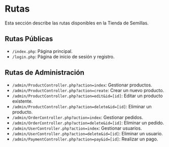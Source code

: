 # Rutas

Esta sección describe las rutas disponibles en la Tienda de Semillas.

## Rutas Públicas

- `/index.php`: Página principal.
- `/login.php`: Página de inicio de sesión y registro.

## Rutas de Administración

- `/admin/ProductController.php?action=index`: Gestionar productos.
- `/admin/ProductController.php?action=create`: Crear un nuevo producto.
- `/admin/ProductController.php?action=edit&id=[id]`: Editar un producto existente.
- `/admin/ProductController.php?action=delete&id=[id]`: Eliminar un producto.
- `/admin/OrderController.php?action=index`: Gestionar pedidos.
- `/admin/OrderController.php?action=delete&id=[id]`: Eliminar un pedido.
- `/admin/UserController.php?action=index`: Gestionar usuarios.
- `/admin/UserController.php?action=delete&id=[id]`: Eliminar un usuario.
- `/admin/PaymentController.php?action=pay&id=[id]`: Realizar un pago.